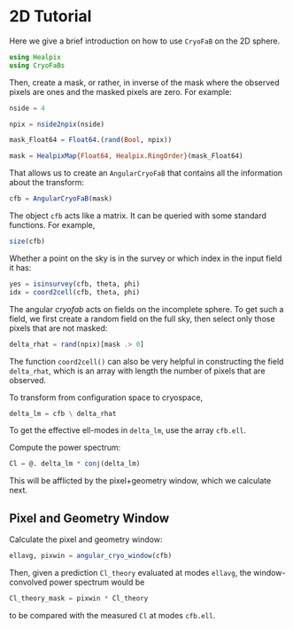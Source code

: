 # 2D Tutorial

Here we give a brief introduction on how to use `CryoFaB` on the 2D sphere.

```julia
using Healpix
using CryoFaBs
```

Then, create a mask, or rather, in inverse of the mask where the observed
pixels are ones and the masked pixels are zero. For example:

```julia
nside = 4

npix = nside2npix(nside)

mask_Float64 = Float64.(rand(Bool, npix))

mask = HealpixMap{Float64, Healpix.RingOrder}(mask_Float64)
```

That allows us to create an `AngularCryoFaB` that contains all the information
about the transform:
```julia
cfb = AngularCryoFaB(mask)
```

The object `cfb` acts like a matrix. It can be queried with some standard
functions. For example,
```julia
size(cfb)
```
Whether a point on the sky is in the survey or which index in the input field
it has:
```julia
yes = isinsurvey(cfb, theta, phi)
idx = coord2cell(cfb, theta, phi)
```

The angular *cryofab* acts on fields on the incomplete sphere. To get such a
field, we first create a random field on the full sky, then select only those
pixels that are not masked:
```julia
delta_rhat = rand(npix)[mask .> 0]
```
The function `coord2cell()` can also be very helpful in constructing
the field `delta_rhat`, which is an array with length the number of pixels that
are observed.

To transform from configuration space to cryospace,
```julia
delta_lm = cfb \ delta_rhat
```
To get the effective ell-modes in `delta_lm`, use the array `cfb.ell`.

Compute the power spectrum:
```julia
Cl = @. delta_lm * conj(delta_lm)
```
This will be afflicted by the pixel+geometry window, which we calculate next.


## Pixel and Geometry Window

Calculate the pixel and geometry window:
```julia
ellavg, pixwin = angular_cryo_window(cfb)
```
Then, given a prediction `Cl_theory` evaluated at modes `ellavg`, the
window-convolved power spectrum would be
```julia
Cl_theory_mask = pixwin * Cl_theory
```
to be compared with the measured `Cl` at modes `cfb.ell`.
